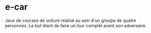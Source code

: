 # e-car
Jeux de courses de voiture réalisé au sein d'un groupe de quatre personnes. Le but étant de faire un tour complet avant son adversaire.
